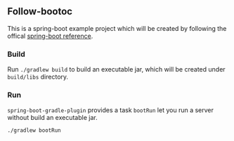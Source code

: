 ## Follow-bootoc

This is a spring-boot example project which will be created by following the offical [spring-boot reference](http://docs.spring.io/spring-boot/docs/current/reference/html/).

### Build 
Run `./gradlew build` to build an executable jar, which will be created under `build/libs` directory.

### Run 
`spring-boot-gradle-plugin` provides a task `bootRun` let you run a server without build an executable jar.

```
./gradlew bootRun
```
